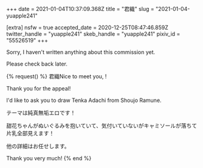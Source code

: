 +++
date = 2021-01-04T10:37:09.368Z
title = "君織"
slug = "2021-01-04-yuapple241"

[extra]
nsfw = true
accepted_date = 2020-12-25T08:47:46.859Z
twitter_handle = "yuapple241"
skeb_handle = "yuapple241"
pixiv_id = "55526519"
+++

Sorry, I haven't written anything about this commission yet.

Please check back later.

{% request() %}
君織Nice to meet you, <TODO>!

Thank you for the appeal!

I'd like to ask you to draw Tenka Adachi from Shoujo Ramune.

テーマは純真無垢エロです！

甜花ちゃんがぬいぐるみを抱いていて、気付いていないがキャミソールが落ちて片乳全部見えます！

他の詳細はお任せします。

Thank you very much!
{% end %}
